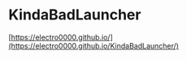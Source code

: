 # KindaBadLauncher

[https://electro0000.github.io/](https://electro0000.github.io/KindaBadLauncher/)
